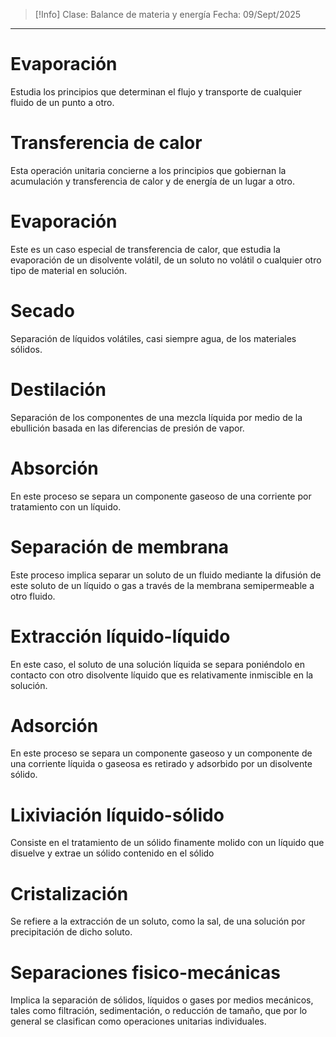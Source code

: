 >[!Info]
>Clase: Balance de materia y energía
>Fecha: 09/Sept/2025

---
# Evaporación
Estudia los principios que determinan el flujo y transporte de cualquier fluido de un punto a otro.
#  Transferencia de calor
Esta operación unitaria concierne a los principios que gobiernan la acumulación  y transferencia de calor y de energía de un lugar a otro.
# Evaporación
Este es un caso especial de transferencia de calor, que estudia la evaporación de un disolvente volátil, de un soluto no volátil o cualquier otro tipo de material en solución.
# Secado
Separación de líquidos volátiles, casi siempre agua, de los materiales sólidos.
# Destilación
Separación de los componentes de una mezcla líquida por medio de la ebullición basada en las diferencias de presión de vapor.
# Absorción
En este proceso se separa un componente gaseoso de una corriente por tratamiento con un líquido.
# Separación de membrana
Este proceso implica separar un soluto de un fluido mediante la difusión de este soluto de un líquido o gas a través de la membrana semipermeable a otro fluido.
# Extracción líquido-líquido
En este caso, el soluto de una solución líquida se separa poniéndolo en contacto con otro disolvente líquido que es relativamente inmiscible en la solución.
# Adsorción
En este proceso se separa un componente gaseoso y un componente de una corriente líquida o gaseosa es retirado y adsorbido por un disolvente sólido.
# Lixiviación líquido-sólido
Consiste en el tratamiento de un sólido finamente molido con un líquido que disuelve y extrae un sólido contenido en el sólido
# Cristalización
Se refiere a la extracción de un soluto, como la sal, de una solución por precipitación de dicho soluto.
# Separaciones fisico-mecánicas
Implica la separación de sólidos, líquidos o gases por medios mecánicos, tales como filtración, sedimentación, o reducción de tamaño, que por lo general se clasifican como operaciones unitarias individuales.